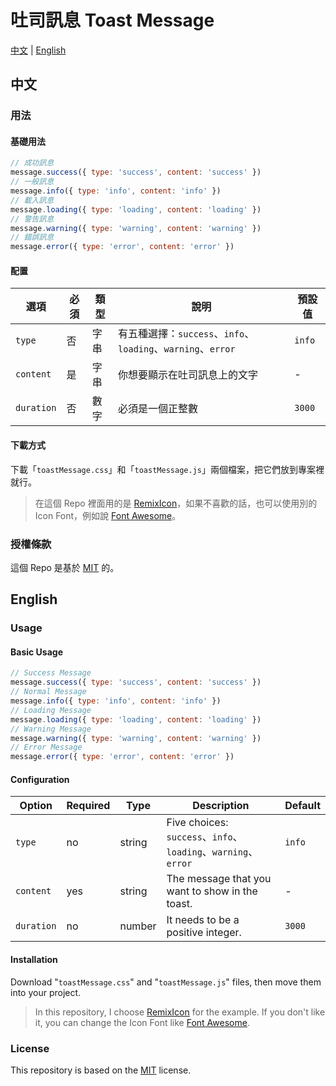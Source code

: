 # 吐司訊息 Toast Message

[中文](#中文) | [English](#English)

## 中文

### 用法

#### 基礎用法

```javascript
// 成功訊息
message.success({ type: 'success', content: 'success' })
// 一般訊息
message.info({ type: 'info', content: 'info' })
// 載入訊息
message.loading({ type: 'loading', content: 'loading' })
// 警告訊息
message.warning({ type: 'warning', content: 'warning' })
// 錯誤訊息
message.error({ type: 'error', content: 'error' })
```

#### 配置

|選項|必須|類型|說明|預設值|
|--|--|--|--|--|
|`type`|否|字串|有五種選擇：`success`、`info`、`loading`、`warning`、`error`|`info`|
|`content`|是|字串|你想要顯示在吐司訊息上的文字|-|
|`duration`|否|數字|必須是一個正整數|`3000`|

#### 下載方式

下載「`toastMessage.css`」和「`toastMessage.js`」兩個檔案，把它們放到專案裡就行。

> 在這個 Repo 裡面用的是 [RemixIcon](https://remixicon.com/)，如果不喜歡的話，也可以使用別的 Icon Font，例如說 [Font Awesome](https://fontawesome.com/search)。

### 授權條款

這個 Repo 是基於 [MIT](https://choosealicense.com/licenses/mit/) 的。

## English

### Usage

#### Basic Usage

```javascript
// Success Message
message.success({ type: 'success', content: 'success' })
// Normal Message
message.info({ type: 'info', content: 'info' })
// Loading Message
message.loading({ type: 'loading', content: 'loading' })
// Warning Message
message.warning({ type: 'warning', content: 'warning' })
// Error Message
message.error({ type: 'error', content: 'error' })
```

#### Configuration

|Option|Required|Type|Description|Default|
|--|--|--|--|--|
|`type`|no|string|Five choices: `success`、`info`、`loading`、`warning`、`error`|`info`|
|`content`|yes|string|The message that you want to show in the toast.|-|
|`duration`|no|number|It needs to be a positive integer.|`3000`|

#### Installation

Download "`toastMessage.css`" and "`toastMessage.js`" files, then move them into your project.

> In this repository, I choose [RemixIcon](https://remixicon.com/) for the example. If you don't like it, you can change  the Icon Font like [Font Awesome](https://fontawesome.com/search).

### License

This repository is based on the [MIT](https://choosealicense.com/licenses/mit/) license.
